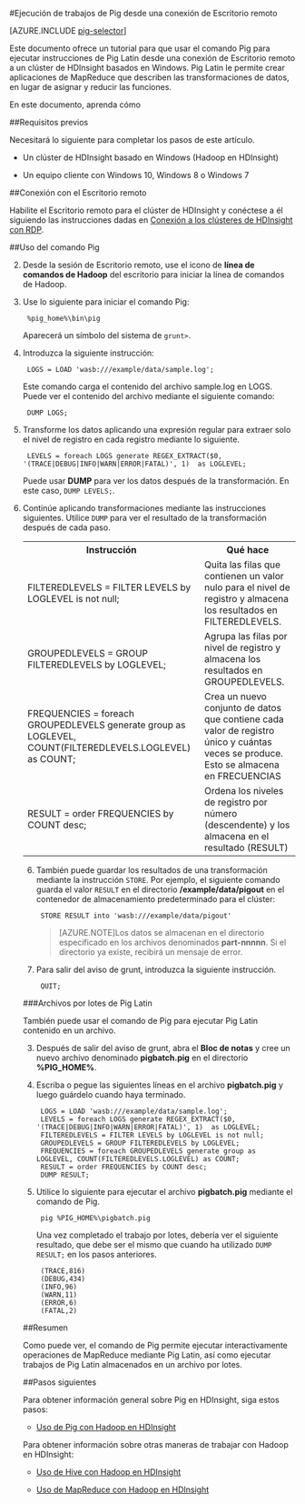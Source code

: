 <properties
   pageTitle="Uso de Pig con Hadoop con Escritorio remoto en HDInsight | Microsoft Azure"
   description="Aprenda a utilizar el comando Pig para ejecutar instrucciones de Pig Latin desde una conexión de Escritorio remoto a un clúster de HDInsight basado en Windows."
   services="hdinsight"
   documentationCenter=""
   authors="Blackmist"
   manager="paulettm"
   editor="cgronlun"/>

<tags
   ms.service="hdinsight"
   ms.devlang="na"
   ms.topic="article"
   ms.tgt_pltfrm="na"
   ms.workload="big-data"
   ms.date="07/06/2015"
   ms.author="larryfr"/>

#Ejecución de trabajos de Pig desde una conexión de Escritorio remoto

[AZURE.INCLUDE [pig-selector](../../includes/hdinsight-selector-use-pig.md)]

Este documento ofrece un tutorial para que usar el comando Pig para ejecutar instrucciones de Pig Latin desde una conexión de Escritorio remoto a un clúster de HDInsight basados en Windows. Pig Latin le permite crear aplicaciones de MapReduce que describen las transformaciones de datos, en lugar de asignar y reducir las funciones.

En este documento, aprenda cómo

##<a id="prereq"></a>Requisitos previos

Necesitará lo siguiente para completar los pasos de este artículo.

* Un clúster de HDInsight basado en Windows (Hadoop en HDInsight)

* Un equipo cliente con Windows 10, Windows 8 o Windows 7

##<a id="connect"></a>Conexión con el Escritorio remoto

Habilite el Escritorio remoto para el clúster de HDInsight y conéctese a él siguiendo las instrucciones dadas en [Conexión a los clústeres de HDInsight con RDP](hdinsight-administer-use-management-portal.md#rdp).

##<a id="pig"></a>Uso del comando Pig

2. Desde la sesión de Escritorio remoto, use el icono de **línea de comandos de Hadoop** del escritorio para iniciar la línea de comandos de Hadoop.

2. Use lo siguiente para iniciar el comando Pig:

		%pig_home%\bin\pig

	Aparecerá un símbolo del sistema de `grunt>`.

3. Introduzca la siguiente instrucción:

		LOGS = LOAD 'wasb:///example/data/sample.log';

	Este comando carga el contenido del archivo sample.log en LOGS. Puede ver el contenido del archivo mediante el siguiente comando:

		DUMP LOGS;

4. Transforme los datos aplicando una expresión regular para extraer solo el nivel de registro en cada registro mediante lo siguiente.

		LEVELS = foreach LOGS generate REGEX_EXTRACT($0, '(TRACE|DEBUG|INFO|WARN|ERROR|FATAL)', 1)  as LOGLEVEL;

	Puede usar **DUMP** para ver los datos después de la transformación. En este caso, `DUMP LEVELS;`.

5. Continúe aplicando transformaciones mediante las instrucciones siguientes. Utilice `DUMP` para ver el resultado de la transformación después de cada paso.

	<table>
<tr>
<th>Instrucción</th><th>Qué hace</th>
</tr>
<tr>
<td>FILTEREDLEVELS = FILTER LEVELS by LOGLEVEL is not null;</td><td>Quita las filas que contienen un valor nulo para el nivel de registro y almacena los resultados en FILTEREDLEVELS.</td>
</tr>
<tr>
<td>GROUPEDLEVELS = GROUP FILTEREDLEVELS by LOGLEVEL;</td><td>Agrupa las filas por nivel de registro y almacena los resultados en GROUPEDLEVELS.</td>
</tr>
<tr>
<td>FREQUENCIES = foreach GROUPEDLEVELS generate group as LOGLEVEL, COUNT(FILTEREDLEVELS.LOGLEVEL) as COUNT;</td><td>Crea un nuevo conjunto de datos que contiene cada valor de registro único y cuántas veces se produce. Esto se almacena en FRECUENCIAS</td>
</tr>
<tr>
<td>RESULT = order FREQUENCIES by COUNT desc;</td><td>Ordena los niveles de registro por número (descendente) y los almacena en el resultado (RESULT)</td>
</tr>
</table>

6. También puede guardar los resultados de una transformación mediante la instrucción `STORE`. Por ejemplo, el siguiente comando guarda el valor `RESULT` en el directorio **/example/data/pigout** en el contenedor de almacenamiento predeterminado para el clúster:

		STORE RESULT into 'wasb:///example/data/pigout'

	> [AZURE.NOTE]Los datos se almacenan en el directorio especificado en los archivos denominados **part-nnnnn**. Si el directorio ya existe, recibirá un mensaje de error.

7. Para salir del aviso de grunt, introduzca la siguiente instrucción.

		QUIT;

###Archivos por lotes de Pig Latin

También puede usar el comando de Pig para ejecutar Pig Latin contenido en un archivo.

3. Después de salir del aviso de grunt, abra el **Bloc de notas** y cree un nuevo archivo denominado **pigbatch.pig** en el directorio **%PIG\_HOME%**.

4. Escriba o pegue las siguientes líneas en el archivo **pigbatch.pig** y luego guárdelo cuando haya terminado.

		LOGS = LOAD 'wasb:///example/data/sample.log';
		LEVELS = foreach LOGS generate REGEX_EXTRACT($0, '(TRACE|DEBUG|INFO|WARN|ERROR|FATAL)', 1)  as LOGLEVEL;
		FILTEREDLEVELS = FILTER LEVELS by LOGLEVEL is not null;
		GROUPEDLEVELS = GROUP FILTEREDLEVELS by LOGLEVEL;
		FREQUENCIES = foreach GROUPEDLEVELS generate group as LOGLEVEL, COUNT(FILTEREDLEVELS.LOGLEVEL) as COUNT;
		RESULT = order FREQUENCIES by COUNT desc;
		DUMP RESULT;

5. Utilice lo siguiente para ejecutar el archivo **pigbatch.pig** mediante el comando de Pig.

		pig %PIG_HOME%\pigbatch.pig

	Una vez completado el trabajo por lotes, debería ver el siguiente resultado, que debe ser el mismo que cuando ha utilizado `DUMP RESULT;` en los pasos anteriores.

		(TRACE,816)
		(DEBUG,434)
		(INFO,96)
		(WARN,11)
		(ERROR,6)
		(FATAL,2)

##<a id="summary"></a>Resumen

Como puede ver, el comando de Pig permite ejecutar interactivamente operaciones de MapReduce mediante Pig Latin, así como ejecutar trabajos de Pig Latin almacenados en un archivo por lotes.

##<a id="nextsteps"></a>Pasos siguientes

Para obtener información general sobre Pig en HDInsight, siga estos pasos:

* [Uso de Pig con Hadoop en HDInsight](hdinsight-use-pig.md)

Para obtener información sobre otras maneras de trabajar con Hadoop en HDInsight:

* [Uso de Hive con Hadoop en HDInsight](hdinsight-use-hive.md)

* [Uso de MapReduce con Hadoop en HDInsight](hdinsight-use-mapreduce.md)

<!---HONumber=August15_HO6-->